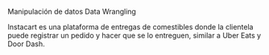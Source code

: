 Manipulación de datos
Data Wrangling


Instacart es una plataforma de entregas de comestibles donde la clientela puede registrar un pedido y hacer que se lo entreguen, similar a Uber Eats y Door Dash.
